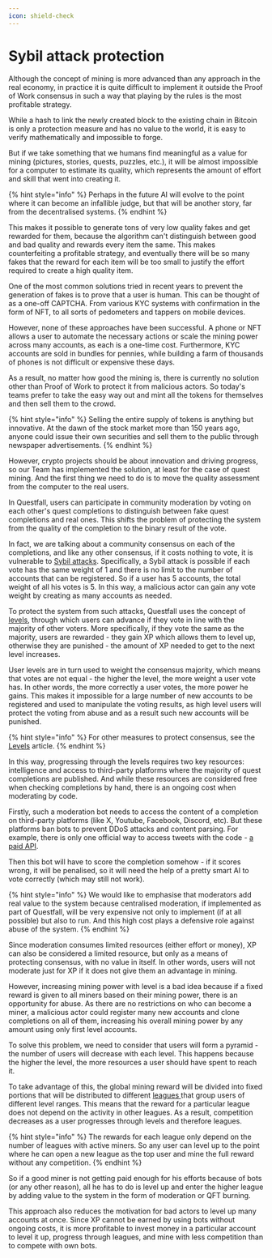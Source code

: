 ```yaml
---
icon: shield-check
---
```


# Sybil attack protection

Although the concept of mining is more advanced than any approach in the real economy, in practice it is quite difficult to implement it outside the Proof of Work consensus in such a way that playing by the rules is the most profitable strategy.

While a hash to link the newly created block to the existing chain in Bitcoin is only a protection measure and has no value to the world, it is easy to verify mathematically and impossible to forge.

But if we take something that we humans find meaningful as a value for mining (pictures, stories, quests, puzzles, etc.), it will be almost impossible for a computer to estimate its quality, which represents the amount of effort and skill that went into creating it.

{% hint style="info" %}
Perhaps in the future AI will evolve to the point where it can become an infallible judge, but that will be another story, far from the decentralised systems.
{% endhint %}

This makes it possible to generate tons of very low quality fakes and get rewarded for them, because the algorithm can't distinguish between good and bad quality and rewards every item the same. This makes counterfeiting a profitable strategy, and eventually there will be so many fakes that the reward for each item will be too small to justify the effort required to create a high quality item.

One of the most common solutions tried in recent years to prevent the generation of fakes is to prove that a user is human. This can be thought of as a one-off CAPTCHA. From various KYC systems with confirmation in the form of NFT, to all sorts of pedometers and tappers on mobile devices.

However, none of these approaches have been successful. A phone or NFT allows a user to automate the necessary actions or scale the mining power across many accounts, as each is a one-time cost. Furthermore, KYC accounts are sold in bundles for pennies, while building a farm of thousands of phones is not difficult or expensive these days.

As a result, no matter how good the mining is, there is currently no solution other than Proof of Work to protect it from malicious actors. So today's teams prefer to take the easy way out and mint all the tokens for themselves and then sell them to the crowd.

{% hint style="info" %}
Selling the entire supply of tokens is anything but innovative. At the dawn of the stock market more than 150 years ago, anyone could issue their own securities and sell them to the public through newspaper advertisements.
{% endhint %}

However, crypto projects should be about innovation and driving progress, so our Team has implemented the solution, at least for the case of quest mining. And the first thing we need to do is to move the quality assessment from the computer to the real users.

In Questfall, users can participate in community moderation by voting on each other's quest completions to distinguish between fake quest completions and real ones. This shifts the problem of protecting the system from the quality of the completion to the binary result of the vote.

In fact, we are talking about a community consensus on each of the completions, and like any other consensus, if it costs nothing to vote, it is vulnerable to [Sybil attacks](https://en.wikipedia.org/wiki/Sybil\_attack). Specifically, a Sybil attack is possible if each vote has the same weight of 1 and there is no limit to the number of accounts that can be registered. So if a user has 5 accounts, the total weight of all his votes is 5. In this way, a malicious actor can gain any vote weight by creating as many accounts as needed.

To protect the system from such attacks, Questfall uses the concept of [levels](../user-mining/levels.md), through which users can advance if they vote in line with the majority of other voters. More specifically, if they vote the same as the majority, users are rewarded - they gain XP which allows them to level up, otherwise they are punished - the amount of XP needed to get to the next level increases.

User levels are in turn used to weight the consensus majority, which means that votes are not equal - the higher the level, the more weight a user vote has. In other words, the more correctly a user votes, the more power he gains. This makes it impossible for a large number of new accounts to be registered and used to manipulate the voting results, as high level users will protect the voting from abuse and as a result such new accounts will be punished.

{% hint style="info" %}
For other measures to protect consensus, see the [Levels](../user-mining/levels.md) article.
{% endhint %}

In this way, progressing through the levels requires two key resources: intelligence and access to third-party platforms where the majority of quest completions are published. And while these resources are considered free when checking completions by hand, there is an ongoing cost when moderating by code.

Firstly, such a moderation bot needs to access the content of a completion on third-party platforms (like X, Youtube, Facebook, Discord, etc). But these platforms ban bots to prevent DDoS attacks and content parsing. For example, there is only one official way to access tweets with the code - [a paid API](https://developer.x.com/en/docs/x-api/getting-started/about-x-api).

Then this bot will have to score the completion somehow - if it scores wrong, it will be penalised, so it will need the help of a pretty smart AI to vote correctly (which may still not work).

{% hint style="info" %}
We would like to emphasise that moderators add real value to the system because centralised moderation, if implemented as part of Questfall, will be very expensive not only to implement (if at all possible) but also to run. And this high cost plays a defensive role against abuse of the system.
{% endhint %}

Since moderation consumes limited resources (either effort or money), XP can also be considered a limited resource, but only as a means of protecting consensus, with no value in itself. In other words, users will not moderate just for XP if it does not give them an advantage in mining.

However, increasing mining power with level is a bad idea because if a fixed reward is given to all miners based on their mining power, there is an opportunity for abuse. As there are no restrictions on who can become a miner, a malicious actor could register many new accounts and clone completions on all of them, increasing his overall mining power by any amount using only first level accounts.

To solve this problem, we need to consider that users will form a pyramid - the number of users will decrease with each level. This happens because the higher the level, the more resources a user should have spent to reach it.

To take advantage of this, the global mining reward will be divided into fixed portions that will be distributed to different [leagues ](../user-mining/leagues.md)that group users of different level ranges. This means that the reward for a particular league does not depend on the activity in other leagues. As a result, competition decreases as a user progresses through levels and therefore leagues.

{% hint style="info" %}
The rewards for each league only depend on the number of leagues with active miners. So any user can level up to the point where he can open a new league as the top user and mine the full reward without any competition.
{% endhint %}

So if a good miner is not getting paid enough for his efforts because of bots (or any other reason), all he has to do is level up and enter the higher league by adding value to the system in the form of moderation or QFT burning.

This approach also reduces the motivation for bad actors to level up many accounts at once. Since XP cannot be earned by using bots without ongoing costs, it is more profitable to invest money in a particular account to level it up, progress through leagues, and mine with less competition than to compete with own bots.
